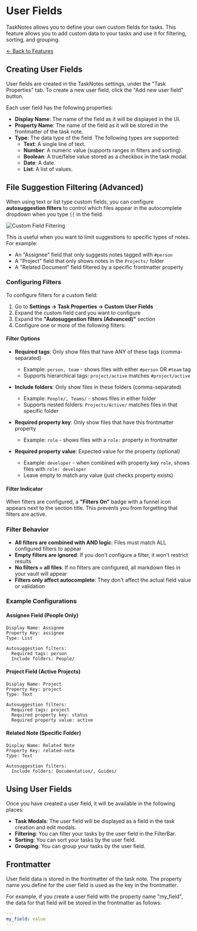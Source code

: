 
# User Fields

TaskNotes allows you to define your own custom fields for tasks. This feature allows you to add custom data to your tasks and use it for filtering, sorting, and grouping.

[← Back to Features](../features.md)

## Creating User Fields

User fields are created in the TaskNotes settings, under the "Task Properties" tab. To create a new user field, click the "Add new user field" button.

Each user field has the following properties:

- **Display Name**: The name of the field as it will be displayed in the UI.
- **Property Name**: The name of the field as it will be stored in the frontmatter of the task note.
- **Type**: The data type of the field. The following types are supported:
    - **Text**: A single line of text.
    - **Number**: A numeric value (supports ranges in filters and sorting).
    - **Boolean**: A true/false value stored as a checkbox in the task modal.
    - **Date**: A date.
    - **List**: A list of values.

## File Suggestion Filtering (Advanced)

When using text or list type custom fields, you can configure **autosuggestion filters** to control which files appear in the autocomplete dropdown when you type `[[` in the field.

![Custom Field Filtering](../assets/CustomFields-Selection-Filter.gif)

This is useful when you want to limit suggestions to specific types of notes. For example:
- An "Assignee" field that only suggests notes tagged with `#person`
- A "Project" field that only shows notes in the `Projects/` folder
- A "Related Document" field filtered by a specific frontmatter property

### Configuring Filters

To configure filters for a custom field:

1. Go to **Settings → Task Properties → Custom User Fields**
2. Expand the custom field card you want to configure
3. Expand the **"Autosuggestion filters (Advanced)"** section
4. Configure one or more of the following filters:

#### Filter Options

- **Required tags**: Only show files that have ANY of these tags (comma-separated)
  - Example: `person, team` - shows files with either `#person` OR `#team` tag
  - Supports hierarchical tags: `project/active` matches `#project/active`

- **Include folders**: Only show files in these folders (comma-separated)
  - Example: `People/, Teams/` - shows files in either folder
  - Supports nested folders: `Projects/Active/` matches files in that specific folder

- **Required property key**: Only show files that have this frontmatter property
  - Example: `role` - shows files with a `role:` property in frontmatter

- **Required property value**: Expected value for the property (optional)
  - Example: `developer` - when combined with property key `role`, shows files with `role: developer`
  - Leave empty to match any value (just checks property exists)

#### Filter Indicator

When filters are configured, a **"Filters On"** badge with a funnel icon appears next to the section title. This prevents you from forgetting that filters are active.

### Filter Behavior

- **All filters are combined with AND logic**: Files must match ALL configured filters to appear
- **Empty filters are ignored**: If you don't configure a filter, it won't restrict results
- **No filters = all files**: If no filters are configured, all markdown files in your vault will appear
- **Filters only affect autocomplete**: They don't affect the actual field value or validation

### Example Configurations

#### Assignee Field (People Only)
```
Display Name: Assignee
Property Key: assignee
Type: List

Autosuggestion filters:
  Required tags: person
  Include folders: People/
```

#### Project Field (Active Projects)
```
Display Name: Project
Property Key: project
Type: Text

Autosuggestion filters:
  Required tags: project
  Required property key: status
  Required property value: active
```

#### Related Note (Specific Folder)
```
Display Name: Related Note
Property Key: related-note
Type: Text

Autosuggestion filters:
  Include folders: Documentation/, Guides/
```

## Using User Fields

Once you have created a user field, it will be available in the following places:

- **Task Modals**: The user field will be displayed as a field in the task creation and edit modals.
- **Filtering**: You can filter your tasks by the user field in the FilterBar.
- **Sorting**: You can sort your tasks by the user field.
- **Grouping**: You can group your tasks by the user field.

## Frontmatter

User field data is stored in the frontmatter of the task note. The property name you define for the user field is used as the key in the frontmatter.

For example, if you create a user field with the property name "my_field", the data for that field will be stored in the frontmatter as follows:

```yaml
---
my_field: value
---
```
